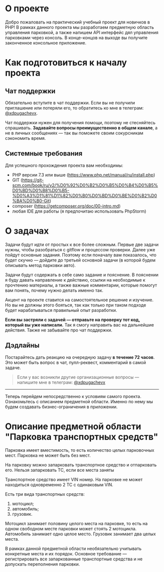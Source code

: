# О проекте

Добро пожаловать на практический учебный проект для новичков в PHP! В рамках данного проекта мы разработаем предметную область управления парковкой, а также напишем API интерфейс дял управления парковками через консоль. В конце-концов на выходе вы получите законченное консольное приложение.

# Как подготовиться к началу проекта

## Чат поддержки

Обязательно вступите в чат поддержки. Если вы не получили приглашение или потеряли его, то обратитесь ко мне в телеграм: [@xdpugachevx](https://t.me/xdpugachevx).

Чат поддержки нужен для получения помощи, поэтому не стесняйтесь спрашивать. **Задавайте вопросы преимущественно в общем канале**, а не в личных сообщениях — так вы поможете своим сокурсникам сэкономить время.

## Системные требования

Для успешного прохождения проекта вам необходимы:

* PHP версии 7.3 или выше (https://www.php.net/manual/ru/install.php)
* GIT (https://git-scm.com/book/ru/v2/%D0%92%D0%B2%D0%B5%D0%B4%D0%B5%D0%BD%D0%B8%D0%B5-%D0%A3%D1%81%D1%82%D0%B0%D0%BD%D0%BE%D0%B2%D0%BA%D0%B0-Git)
* composer (https://getcomposer.org/doc/00-intro.md)
* любая IDE для работы (я предпочитаю использовать PhpStorm)

# О задачах

Задачи будут идти от простых к все более сложным. Первые две задачи нужны, чтобы разобраться с gitflow и процессом проверки. Далее уже пойдут основные задания. Поэтому если поначалу вам показалось, что будет скучно — дойдите до третьей основной задачи (в которой будем описывать метод парковки авто).

Задачи будут содержать в себе само задание и пояснение. В пояснении я буду давать направление к действию, ссылки на необходимые к прочтению материалы, а также важные комментарии, которые помогут вам понять, почему нужно делать именно так.

Акцент на проекте ставится на самостоятельное решение и изучение. Но вы не должны этого бояться, так как только при таком подходе будет нарабатываться правильный опыт разработки.

**Если вы застряли с задачей — отправьте на проверку тот код, который вы уже написали.** Так я смогу направить вас на дальнейшие действия. Также не забывайте про чат поддержки.

## Дэдлайны

Постарайтесь дать реакцию на очередную задачу **в течение 72 часов**. Это может быть вопрос в чат, пулл-реквест, комментарий в самой задаче.

> Если у вас возникли другие организационные вопросы — напишите мне в телеграм: [@xdpugachevx](https://t.me/xdpugachevx)

---

Теперь перейдем непосредственно к условиям самого проекта. Ознакомьтесь с описанием предметной области. Именно по нему мы будем создавать бизнес-ограничения в приложении.

# Описание предметной области "Парковка транспортных средств"

Парковка имеет вместимость, то есть количество целых парковочных мест. Парковка не может быть без мест.

На парковку можно запарковать транспортное средство и отпарковать его. Нельзя запарковать ТС, если все места заняты

Транспортное средство имеет VIN номер. На парковке не может находиться одновременно 2 ТС с одинаковым VIN.

Есть три вида транспортных средств:

1. мотоцикл;
2. автомобиль;
3. грузовик.

Мотоцикл занимает половину целого места на парковке, то есть на одном свободном месте парковки может стоять 2 мотоцикла. Автомобиль занимает одно целое место. Грузовик занимает два целых места.

В рамках данной предметной области необязательно учитывать конкретные места и их порядок. Основное требование — регистрировать все запаркованные транспортные средства и не допускать переполнения парковки.